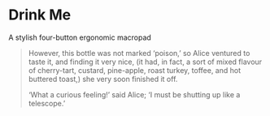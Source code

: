 # Drink Me

A stylish four-button ergonomic macropad

> However, this bottle was not marked ‘poison,’ so Alice ventured to taste it, and finding it very nice, (it had, in fact, a sort of mixed flavour of cherry-tart, custard, pine-apple, roast turkey, toffee, and hot buttered toast,) she very soon finished it off.
>
> ‘What a curious feeling!’ said Alice; ‘I must be shutting up like a telescope.’

